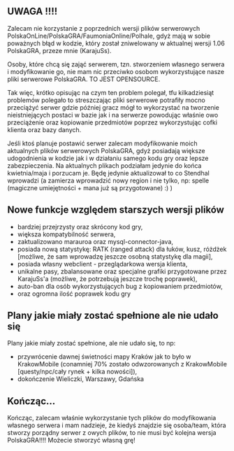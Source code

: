 ## UWAGA !!!!

Zalecam nie korzystanie z poprzednich wersji plików serwerowych PolskaOnLine/PolskaGRA/FaumoniaOnline/Polhale, gdyż mają w sobie poważnych błąd w kodzie, który został zniwelowany w aktualnej wersji 1.06 PolskaGRA, przeze mnie (KarajuSs).

Osoby, które chcą się zająć serwerem, tzn. stworzeniem własnego serwera i modyfikowanie go, nie mam nic przeciwko osobom wykorzystujące nasze pliki serwerowe PolskaGRA. TO JEST OPENSOURCE.

Tak więc, krótko opisując na czym ten problem polegał, tfu kilkadziesiąt problemów polegało to streszczając pliki serwerowe potrafiły mocno przeciążyć serwer gdzie później gracz mógł to wykorzystać na tworzenie nieistniejących postaci w bazie jak i na serwerze powodując właśnie owo przeciążenie oraz kopiowanie przedmiotów poprzez wykorzystując cofki klienta oraz bazy danych.

Jeśli ktoś planuje postawić serwer zalecam modyfikowanie moich aktualnych plików serwerowych PolskaGRA, gdyż posiadają większe udogodnienia w kodzie jak i w działaniu samego kodu gry oraz lepsze zabezpieczenia.
Na aktualnych plikach podziałam jedynie do końca kwietnia/maja i porzucam je. Będę jedynie aktualizował to co Stendhal wprowadzi (a zamierza wprowadzić nowy region i nie tylko, np: spelle (magiczne umiejętności + mana już są przygotowane) :) )


## Nowe funkcje względem starszych wersji plików

* bardziej przejrzysty oraz skrócony kod gry,
* większa kompatybilność serwera,
* zaktualizowano marauroa oraz mysql-connector-java,
* posiada nową statystykę: RATK (ranged attack) dla łuków, kusz, różdżek [możliwe, że sam wprowadzę jeszcze osobną statystykę dla magii],
* posiada własny webclient - przeglądarkowa wersja klienta,
* unikalne pasy, zbalansowane oraz specjalne grafiki przygotowane przez KarajuSs'a (możliwe, że potrzebują jeszcze trochę poprawek),
* auto-ban dla osób wykorzystujących bug z kopiowaniem przedmiotów,
* oraz ogromna ilość poprawek kodu gry


## Plany jakie miały zostać spełnione ale nie udało się

Plany jakie miały zostać spełnione, ale nie udało się, to np:
* przywrócenie dawnej świetności mapy Kraków jak to było w KrakowMobile (conamniej 70% zostało odwzorowanych z KrakowMobile [questy/npc/cały rynek + kilka nowości]),
* dokończenie Wieliczki, Warszawy, Gdańska


## Kończąc...
Kończąc, zalecam właśnie wykorzystanie tych plików do modyfikowania własnego serwera i mam nadzieje, że kiedyś znajdzie się osoba/team, która stworzy porządny serwer z owych plików, to nie musi być kolejna wersja PolskaGRA!!!! Możecie stworzyć własną grę!